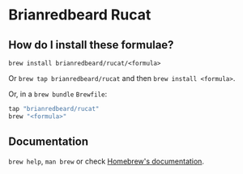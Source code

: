# Brianredbeard Rucat

## How do I install these formulae?

`brew install brianredbeard/rucat/<formula>`

Or `brew tap brianredbeard/rucat` and then `brew install <formula>`.

Or, in a `brew bundle` `Brewfile`:

```ruby
tap "brianredbeard/rucat"
brew "<formula>"
```

## Documentation

`brew help`, `man brew` or check [Homebrew's documentation](https://docs.brew.sh).
